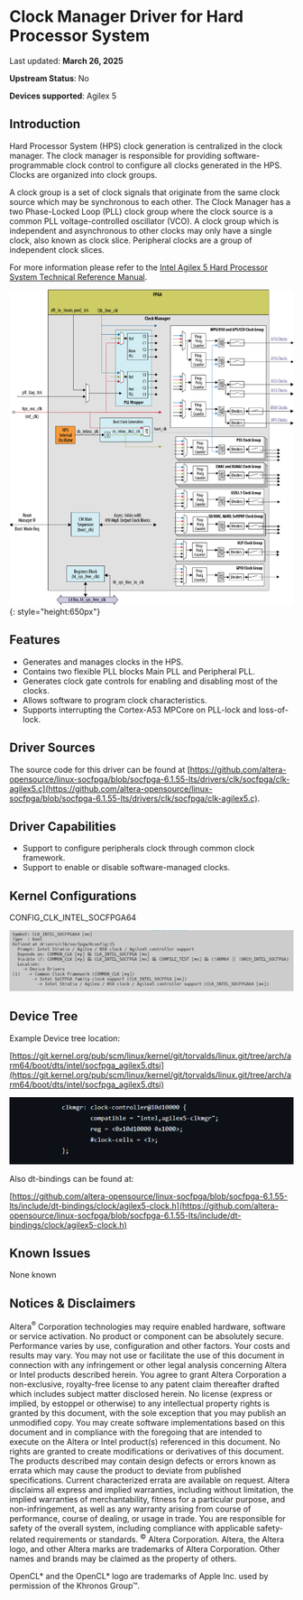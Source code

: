 # **Clock Manager Driver for Hard Processor System**

Last updated: **March 26, 2025** 

**Upstream Status**: No

**Devices supported**: Agilex 5

## **Introduction**

Hard Processor System (HPS) clock generation is centralized in the clock manager. The clock manager is responsible for providing software-programmable clock control to configure all clocks generated in the HPS. Clocks are organized into clock groups.

A clock group is a set of clock signals that originate from the same clock source which may be synchronous to each other. The Clock Manager has a two Phase-Locked Loop (PLL) clock group where the clock source is a common PLL voltage-controlled oscillator (VCO). A clock group which is independent and asynchronous to other clocks may only have a single clock, also known as clock slice. Peripheral clocks are a group of independent clock slices.

For more information please refer to the [Intel Agilex 5 Hard Processor System Technical Reference Manual](https://www.intel.com/content/www/us/en/docs/programmable/814346).

![clock_manager_block_diagram](images/TRM_A5_CLKMGR_block_diagram.png){: style="height:650px"}

## **Features**

* Generates and manages clocks in the HPS.
* Contains two flexible PLL blocks Main PLL and Peripheral PLL.
* Generates clock gate controls for enabling and disabling most of the clocks.
* Allows software to program clock characteristics.
* Supports interrupting the Cortex-A53 MPCore on PLL-lock and loss-of-lock.

## **Driver Sources**

The source code for this driver can be found at [https://github.com/altera-opensource/linux-socfpga/blob/socfpga-6.1.55-lts/drivers/clk/socfpga/clk-agilex5.c](https://github.com/altera-opensource/linux-socfpga/blob/socfpga-6.1.55-lts/drivers/clk/socfpga/clk-agilex5.c).

## **Driver Capabilities**

* Support to configure peripherals clock through common clock framework.
* Support to enable or disable software-managed clocks.

## **Kernel Configurations**

CONFIG_CLK_INTEL_SOCFPGA64

![clock_manager_config_path](images/clock_manager_config_path.png)

## **Device Tree**

Example Device tree location:

[https://git.kernel.org/pub/scm/linux/kernel/git/torvalds/linux.git/tree/arch/arm64/boot/dts/intel/socfpga_agilex5.dtsi](https://git.kernel.org/pub/scm/linux/kernel/git/torvalds/linux.git/tree/arch/arm64/boot/dts/intel/socfpga_agilex5.dtsi)

![clock_manager_device_tree](images/clock_manager_device_tree.png)

Also dt-bindings can be found at:

[https://github.com/altera-opensource/linux-socfpga/blob/socfpga-6.1.55-lts/include/dt-bindings/clock/agilex5-clock.h](https://github.com/altera-opensource/linux-socfpga/blob/socfpga-6.1.55-lts/include/dt-bindings/clock/agilex5-clock.h)

## **Known Issues**

None known

## Notices & Disclaimers

Altera<sup>&reg;</sup> Corporation technologies may require enabled hardware, software or service activation.
No product or component can be absolutely secure. 
Performance varies by use, configuration and other factors.
Your costs and results may vary. 
You may not use or facilitate the use of this document in connection with any infringement or other legal analysis concerning Altera or Intel products described herein. You agree to grant Altera Corporation a non-exclusive, royalty-free license to any patent claim thereafter drafted which includes subject matter disclosed herein.
No license (express or implied, by estoppel or otherwise) to any intellectual property rights is granted by this document, with the sole exception that you may publish an unmodified copy. You may create software implementations based on this document and in compliance with the foregoing that are intended to execute on the Altera or Intel product(s) referenced in this document. No rights are granted to create modifications or derivatives of this document.
The products described may contain design defects or errors known as errata which may cause the product to deviate from published specifications.  Current characterized errata are available on request.
Altera disclaims all express and implied warranties, including without limitation, the implied warranties of merchantability, fitness for a particular purpose, and non-infringement, as well as any warranty arising from course of performance, course of dealing, or usage in trade.
You are responsible for safety of the overall system, including compliance with applicable safety-related requirements or standards. 
<sup>&copy;</sup> Altera Corporation.  Altera, the Altera logo, and other Altera marks are trademarks of Altera Corporation.  Other names and brands may be claimed as the property of others. 

OpenCL* and the OpenCL* logo are trademarks of Apple Inc. used by permission of the Khronos Group™. 